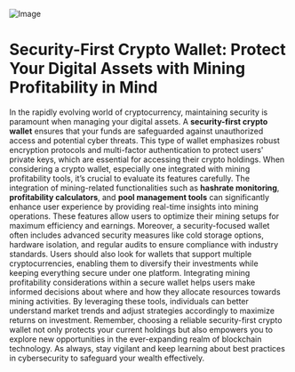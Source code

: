 
![Image](https://github.com/user-attachments/assets/d7419ec9-dc67-403f-bf28-8faea5f1f74f)
# Security-First Crypto Wallet: Protect Your Digital Assets with Mining Profitability in Mind
In the rapidly evolving world of cryptocurrency, maintaining security is paramount when managing your digital assets. A **security-first crypto wallet** ensures that your funds are safeguarded against unauthorized access and potential cyber threats. This type of wallet emphasizes robust encryption protocols and multi-factor authentication to protect users' private keys, which are essential for accessing their crypto holdings.
When considering a crypto wallet, especially one integrated with mining profitability tools, it’s crucial to evaluate its features carefully. The integration of mining-related functionalities such as **hashrate monitoring**, **profitability calculators**, and **pool management tools** can significantly enhance user experience by providing real-time insights into mining operations. These features allow users to optimize their mining setups for maximum efficiency and earnings.
Moreover, a security-focused wallet often includes advanced security measures like cold storage options, hardware isolation, and regular audits to ensure compliance with industry standards. Users should also look for wallets that support multiple cryptocurrencies, enabling them to diversify their investments while keeping everything secure under one platform.
Integrating mining profitability considerations within a secure wallet helps users make informed decisions about where and how they allocate resources towards mining activities. By leveraging these tools, individuals can better understand market trends and adjust strategies accordingly to maximize returns on investment.
Remember, choosing a reliable security-first crypto wallet not only protects your current holdings but also empowers you to explore new opportunities in the ever-expanding realm of blockchain technology. As always, stay vigilant and keep learning about best practices in cybersecurity to safeguard your wealth effectively.
